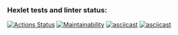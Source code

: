 ### Hexlet tests and linter status:
[![Actions Status](https://github.com/bahhteek/frontend-project-44/actions/workflows/hexlet-check.yml/badge.svg)](https://github.com/bahhteek/frontend-project-44/actions)
[![Maintainability](https://api.codeclimate.com/v1/badges/e21cd079697f1510fc6e/maintainability)](https://codeclimate.com/github/bahhteek/frontend-project-44/maintainability)
[![asciicast](https://img.shields.io/badge/asciinema-even-brightgreen)](https://asciinema.org/a/sjfqDHIL6z4ETt4Ly6tLIh20Z)
[![asciicast](https://img.shields.io/badge/asciinema-calc-brightgreen)](https://asciinema.org/a/xdVVRPUQQriaveMRYxJA6Y2Jf)